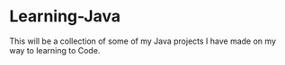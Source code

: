 # Learning-Java
This will be a collection of some of my Java projects I have made on my way to learning to Code.
